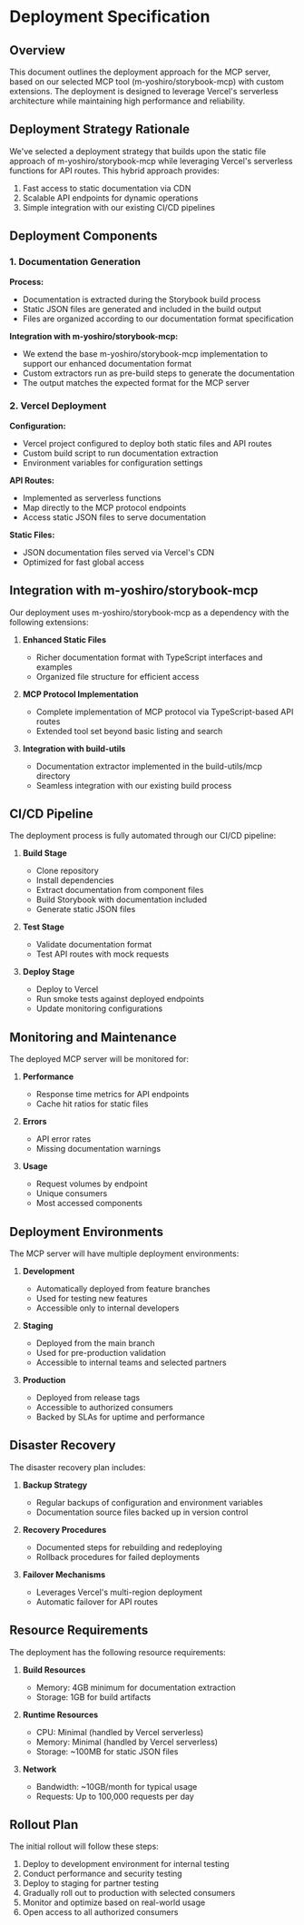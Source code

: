 # Deployment Specification

## Overview

This document outlines the deployment approach for the MCP server, based on our selected MCP tool (m-yoshiro/storybook-mcp) with custom extensions. The deployment is designed to leverage Vercel's serverless architecture while maintaining high performance and reliability.

## Deployment Strategy Rationale

We've selected a deployment strategy that builds upon the static file approach of m-yoshiro/storybook-mcp while leveraging Vercel's serverless functions for API routes. This hybrid approach provides:

1. Fast access to static documentation via CDN
2. Scalable API endpoints for dynamic operations
3. Simple integration with our existing CI/CD pipelines

## Deployment Components

### 1. Documentation Generation

**Process:**
- Documentation is extracted during the Storybook build process
- Static JSON files are generated and included in the build output
- Files are organized according to our documentation format specification

**Integration with m-yoshiro/storybook-mcp:**
- We extend the base m-yoshiro/storybook-mcp implementation to support our enhanced documentation format
- Custom extractors run as pre-build steps to generate the documentation
- The output matches the expected format for the MCP server

### 2. Vercel Deployment

**Configuration:**
- Vercel project configured to deploy both static files and API routes
- Custom build script to run documentation extraction
- Environment variables for configuration settings

**API Routes:**
- Implemented as serverless functions
- Map directly to the MCP protocol endpoints
- Access static JSON files to serve documentation

**Static Files:**
- JSON documentation files served via Vercel's CDN
- Optimized for fast global access

## Integration with m-yoshiro/storybook-mcp

Our deployment uses m-yoshiro/storybook-mcp as a dependency with the following extensions:

1. **Enhanced Static Files**
   - Richer documentation format with TypeScript interfaces and examples
   - Organized file structure for efficient access

2. **MCP Protocol Implementation**
   - Complete implementation of MCP protocol via TypeScript-based API routes
   - Extended tool set beyond basic listing and search

3. **Integration with build-utils**
   - Documentation extractor implemented in the build-utils/mcp directory
   - Seamless integration with our existing build process

## CI/CD Pipeline

The deployment process is fully automated through our CI/CD pipeline:

1. **Build Stage**
   - Clone repository
   - Install dependencies
   - Extract documentation from component files
   - Build Storybook with documentation included
   - Generate static JSON files

2. **Test Stage**
   - Validate documentation format
   - Test API routes with mock requests

3. **Deploy Stage**
   - Deploy to Vercel
   - Run smoke tests against deployed endpoints
   - Update monitoring configurations

## Monitoring and Maintenance

The deployed MCP server will be monitored for:

1. **Performance**
   - Response time metrics for API endpoints
   - Cache hit ratios for static files

2. **Errors**
   - API error rates
   - Missing documentation warnings

3. **Usage**
   - Request volumes by endpoint
   - Unique consumers
   - Most accessed components

## Deployment Environments

The MCP server will have multiple deployment environments:

1. **Development**
   - Automatically deployed from feature branches
   - Used for testing new features
   - Accessible only to internal developers

2. **Staging**
   - Deployed from the main branch
   - Used for pre-production validation
   - Accessible to internal teams and selected partners

3. **Production**
   - Deployed from release tags
   - Accessible to authorized consumers
   - Backed by SLAs for uptime and performance

## Disaster Recovery

The disaster recovery plan includes:

1. **Backup Strategy**
   - Regular backups of configuration and environment variables
   - Documentation source files backed up in version control

2. **Recovery Procedures**
   - Documented steps for rebuilding and redeploying
   - Rollback procedures for failed deployments

3. **Failover Mechanisms**
   - Leverages Vercel's multi-region deployment
   - Automatic failover for API routes

## Resource Requirements

The deployment has the following resource requirements:

1. **Build Resources**
   - Memory: 4GB minimum for documentation extraction
   - Storage: 1GB for build artifacts

2. **Runtime Resources**
   - CPU: Minimal (handled by Vercel serverless)
   - Memory: Minimal (handled by Vercel serverless)
   - Storage: ~100MB for static JSON files

3. **Network**
   - Bandwidth: ~10GB/month for typical usage
   - Requests: Up to 100,000 requests per day

## Rollout Plan

The initial rollout will follow these steps:

1. Deploy to development environment for internal testing
2. Conduct performance and security testing
3. Deploy to staging for partner testing
4. Gradually roll out to production with selected consumers
5. Monitor and optimize based on real-world usage
6. Open access to all authorized consumers